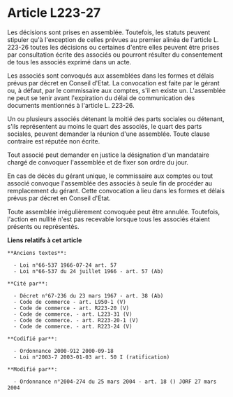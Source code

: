 # Article L223-27

Les décisions sont prises en assemblée. Toutefois, les statuts peuvent stipuler qu'à l'exception de celles prévues au premier
alinéa de l'article L. 223-26 toutes les décisions ou certaines d'entre elles peuvent être prises par consultation écrite des
associés ou pourront résulter du consentement de tous les associés exprimé dans un acte.

Les associés sont convoqués aux assemblées dans les formes et délais prévus par décret en Conseil d'Etat. La convocation est
faite par le gérant ou, à défaut, par le commissaire aux comptes, s'il en existe un. L'assemblée ne peut se tenir avant
l'expiration du délai de communication des documents mentionnés à l'article L. 223-26.

Un ou plusieurs associés détenant la moitié des parts sociales ou détenant, s'ils représentent au moins le quart des
associés, le quart des parts sociales, peuvent demander la réunion d'une assemblée. Toute clause contraire est réputée non
écrite.

Tout associé peut demander en justice la désignation d'un mandataire chargé de convoquer l'assemblée et de fixer son ordre du
jour.

En cas de décès du gérant unique, le commissaire aux comptes ou tout associé convoque l'assemblée des associés à seule fin de
procéder au remplacement du gérant. Cette convocation a lieu dans les formes et délais prévus par décret en Conseil d'Etat.

Toute assemblée irrégulièrement convoquée peut être annulée. Toutefois, l'action en nullité n'est pas recevable lorsque tous
les associés étaient présents ou représentés.

**Liens relatifs à cet article**

	**Anciens textes**:

	  - Loi n°66-537 1966-07-24 art. 57
	  - Loi n°66-537 du 24 juillet 1966 - art. 57 (Ab)

	**Cité par**:

	  - Décret n°67-236 du 23 mars 1967 - art. 38 (Ab)
	  - Code de commerce - art. L950-1 (V)
	  - Code de commerce - art. R223-20 (V)
	  - Code de commerce. - art. L223-31 (V)
	  - Code de commerce. - art. R223-20-1 (V)
	  - Code de commerce. - art. R223-24 (V)

	**Codifié par**:

	  - Ordonnance 2000-912 2000-09-18
	  - Loi n°2003-7 2003-01-03 art. 50 I (ratification)

	**Modifié par**:

	  - Ordonnance n°2004-274 du 25 mars 2004 - art. 18 () JORF 27 mars 2004
